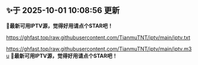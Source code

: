 ## ✨于 2025-10-01 10:08:56 更新
**🎉最新可用IPTV源，觉得好用请点个STAR吧！**

https://ghfast.top/raw.githubusercontent.com/TianmuTNT/iptv/main/iptv.txt

https://ghfast.top/raw.githubusercontent.com/TianmuTNT/iptv/main/iptv.m3u
**🎉最新可用IPTV源，觉得好用请点个STAR吧！**


